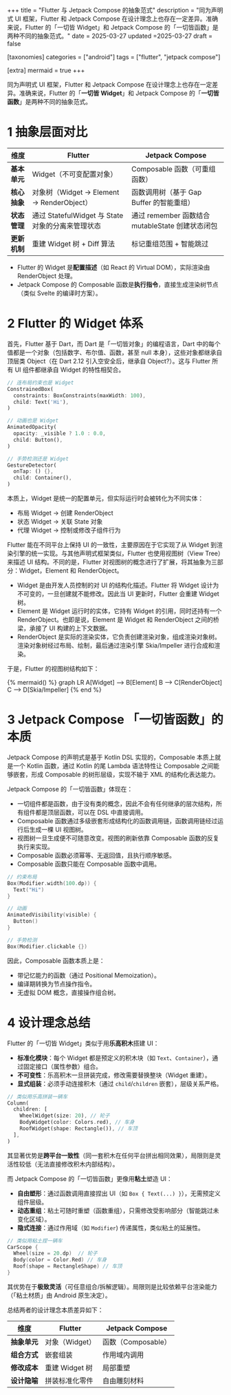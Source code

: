 +++
title = "Flutter 与 Jetpack Compose 的抽象范式"
description = "同为声明式 UI 框架，Flutter 和 Jetpack Compose 在设计理念上也存在一定差异。准确来说，Flutter 的「一切皆 Widget」和 Jetpack Compose 的「一切皆函数」是两种不同的抽象范式。"
date = 2025-03-27
updated =2025-03-27
draft = false

[taxonomies]
categories = ["android"]
tags = ["flutter", "jetpack compose"]

[extra]
mermaid = true
+++

同为声明式 UI 框架，Flutter 和 Jetpack Compose 在设计理念上也存在一定差异。准确来说，Flutter 的「**一切皆 Widget**」和 Jetpack Compose 的「**一切皆函数**」是两种不同的抽象范式。

# 1 抽象层面对比

| 维度       | Flutter                              | Jetpack Compose                      |
| -------- | ------------------------------------ | ------------------------------------ |
| **基本单元** | Widget（不可变配置对象）                      | Composable 函数（可重组函数）                 |
| **核心抽象** | 对象树（Widget → Element → RenderObject） | 函数调用树（基于 Gap Buffer 的智能重组）           |
| **状态管理** | 通过 StatefulWidget 与 State 对象的分离来管理状态 | 通过 remember 函数结合 mutableState 创建状态闭包 |
| **更新机制** | 重建 Widget 树 + Diff 算法                | 标记重组范围 + 智能跳过                        |

- Flutter 的 Widget 是**配置描述**（如 React 的 Virtual DOM），实际渲染由 RenderObject 处理。
- Jetpack Compose 的 Composable 函数是**执行指令**，直接生成渲染树节点（类似 Svelte 的编译时方案）。

# 2 Flutter 的 Widget 体系

首先，Flutter 基于 Dart，而 Dart 是「一切皆对象」的编程语言，Dart 中的每个值都是一个对象（包括数字、布尔值、函数，甚至 null 本身），这些对象都继承自顶层类 Object（在 Dart 2.12 引入空安全后，继承自 Object?）。这与 Flutter 所有 UI 组件都继承自 Widget 的特性相契合。

```dart
// 连布局约束也是 Widget
ConstrainedBox(
  constraints: BoxConstraints(maxWidth: 100),
  child: Text('Hi'),
)

// 动画也是 Widget
AnimatedOpacity(
  opacity: _visible ? 1.0 : 0.0,
  child: Button(),
)

// 手势检测还是 Widget
GestureDetector(
  onTap: () {},
  child: Container(),
)
```

本质上，Widget 是统一的配置单元，但实际运行时会被转化为不同实体：

- 布局 Widget → 创建 RenderObject
- 状态 Widget → 关联 State 对象
- 代理 Widget → 控制或修改子组件行为

Flutter 能在不同平台上保持 UI 的一致性，主要原因在于它实现了从 Widget 到渲染引擎的统一实现。与其他声明式框架类似，Flutter 也使用视图树（View Tree）来描述 UI 结构。不同的是，Flutter 对视图树的概念进行了扩展，将其抽象为三部分：Widget，Element 和 RenderObject。

- Widget 是由开发人员控制的对 UI 的结构化描述。Flutter 将 Widget 设计为不可变的，一旦创建就不能修改。因此当 UI 更新时，Flutter 会重建 Widget 树。
- Element 是 Widget 运行时的实体，它持有 Widget 的引用，同时还持有一个 RenderObject。也即是说，Element 是 Widget 和 RenderObject 之间的桥梁，承接了 UI 构建的上下文数据。
- RenderObject 是实际的渲染实体，它负责创建渲染对象，组成渲染对象树。渲染对象树经过布局、绘制，最后通过渲染引擎 Skia/Impeller 进行合成和渲染。

于是，Flutter 的视图树结构如下：

{% mermaid() %}
graph LR
  A[Widget] --> B[Element]
  B --> C[RenderObject]
  C --> D[Skia/Impeller]
{% end %}

# 3 Jetpack Compose 「一切皆函数」的本质

Jetpack Compose 的声明式是基于 Kotlin DSL 实现的，Composable 本质上就是一个 Kotlin 函数，通过 Kotlin 的尾 Lambda 语法特性让 Composable 之间能够嵌套，形成 Composable 的树形层级，实现不输于 XML 的结构化表达能力。

Jetpack Compose 的「一切皆函数」体现在：

- 一切组件都是函数，由于没有类的概念，因此不会有任何继承的层次结构，所有组件都是顶层函数，可以在 DSL 中直接调用。
- Composable 函数通过多级嵌套形成结构化的函数调用链，函数调用链经过运行后生成一棵 UI 视图树。
- 视图树一旦生成便不可随意改变。视图的刷新依靠 Composable 函数的反复执行来实现。
- Composable 函数必须幂等、无返回值，且执行顺序敏感。
- Composable 函数只能在 Composable 函数中调用。

```kotlin
// 约束布局
Box(Modifier.width(100.dp)) {
  Text("Hi")
}

// 动画
AnimatedVisibility(visible) {
  Button()
}

// 手势检测
Box(Modifier.clickable {}) 
```

因此，Composable 函数本质上是：

- 带记忆能力的函数（通过 Positional Memoization）。
- 编译期转换为节点操作指令。
- 无虚拟 DOM 概念，直接操作组合树。

# 4 设计理念总结

Flutter 的「一切皆 Widget」类似于用**乐高积木**搭建 UI：

- **标准化模块**：每个 Widget 都是预定义的积木块（如 `Text`、`Container`），通过固定接口（属性参数）组合。
- **不可变性**：乐高积木一旦拼装完成，修改需要替换整块（Widget 重建）。
- **显式组装**：必须手动连接积木（通过 `child`/`children` 嵌套），层级关系严格。

```dart
// 类似用乐高拼装一辆车
Column(
  children: [
    WheelWidget(size: 20), // 轮子
    BodyWidget(color: Colors.red), // 车身
    RoofWidget(shape: Rectangle()), // 车顶
  ],
)
```

其显著优势是**跨平台一致性**（同一套积木在任何平台拼出相同效果），局限则是灵活性较低（无法直接修改积木内部结构）。

而 Jetpack Compose 的「一切皆函数」更像用**粘土**塑造 UI：

- **自由塑形**：通过函数调用直接捏出 UI（如 `Box { Text(...) }`），无需预定义组件层级。
- **动态重组**：粘土可随时重塑（函数重组），只需修改受影响部分（智能跳过未变化区域）。
- **隐式连接**：通过作用域（如 `Modifier`) 传递属性，类似粘土的延展性。

```kotlin
// 类似用粘土捏一辆车
CarScope {
  Wheel(size = 20.dp)  // 轮子
  Body(color = Color.Red) // 车身
  Roof(shape = RectangleShape) // 车顶
}
```

其优势在于**极致灵活**（可任意组合/拆解逻辑）。局限则是比较依赖平台渲染能力（「粘土材质」由 Android 原生决定）。

总结两者的设计理念本质差异如下：

| 维度       | Flutter     | Jetpack Compose |
| -------- | ----------- | --------------- |
| **抽象单元** | 对象（Widget）  | 函数（Composable）  |
| **组合方式** | 嵌套组装        | 作用域内调用          |
| **修改成本** | 重建 Widget 树 | 局部重塑            |
| **设计隐喻** | 拼装标准化零件     | 自由雕刻材料          |